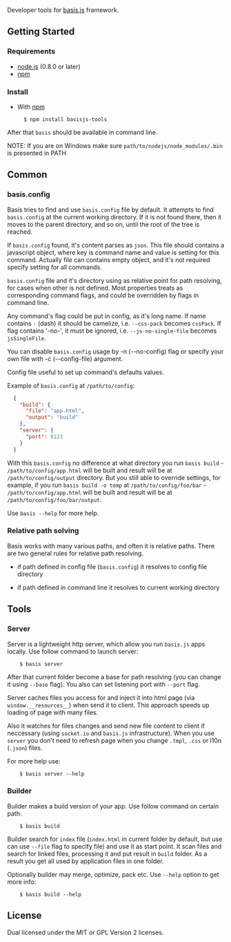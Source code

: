 Developer tools for [basis.js](https://github.com/basisjs/basisjs) framework.

## Getting Started

### Requirements

* [node.js](http://nodejs.org/) (0.8.0 or later)
* [npm](http://github.com/isaacs/npm)

### Install

* With [npm](http://github.com/isaacs/npm)

        $ npm install basisjs-tools

After that `basis` should be available in command line.

NOTE: If you are on Windows make sure `path/to/nodejs/node_modules/.bin` is presented in PATH

## Common

### basis.config

Basis tries to find and use `basis.config` file by default. It attempts to find `basis.config` at the current working directory. If it is not found there, then it moves to the parent directory, and so on, until the root of the tree is reached.

If `basis.config` found, it's content parses as `json`. This file should contains a javascript object, where key is command name and value is setting for this command. Actually file can contains empty object, and it's not required specify setting for all commands.

`basis.config` file and it's directory using as relative point for path resolving, for cases when other is not defined. Most properties treats as corresponding command flags, and could be overridden by flags in command line.

Any command's flag could be put in config, as it's long name. If name contains `-` (dash) it should be camelize, i.e. `--css-pack` becomes `cssPack`. If flag contains '-no-', it must be ignored, i.e. `--js-no-single-file` becomes `jsSingleFile`.

You can disable `basis.config` usage by -n (--no-config) flag or specify your own file with -c (--config-file) argument.

Config file useful to set up command's defaults values.

Example of `basis.config` at `/path/to/config`:

```json
  {
    "build": {
      "file": "app.html",
      "output": "build"
    },
    "server": {
      "port": 8123
    }
  }
```

With this `basis.config` no difference at what directory you run `basis build` - `/path/to/config/app.html` will be built and result will be at `/path/to/config/output` directory. But you still able to override settings, for example, if you run `basis build -o temp` at `/path/to/config/foo/bar` - `/path/to/config/app.html` will be built and result will be at `/path/to/config/foo/bar/output`.

Use `basis --help` for more help.

### Relative path solving

Basis works with many various paths, and often it is relative paths. There are two general rules for relative path resolving.

* if path defined in config file (`basis.config`) it resolves to config file directory

* if path defined in command line it resolves to current working directory

## Tools

### Server

Server is a lightweight http server, which allow you run `basis.js` apps locally. Use follow command to launch server:

        $ basis server

After that current folder become a base for path resolving (you can change it using `--base` flag). You also can set listening port with `--port` flag.

Server caches files you access for and inject it into html page (via `window.__resources__`) when send it to client. This approach speeds up loading of page with many files.

Also it watches for files changes and send new file content to client if neccessary (using `socket.io` and `basis.js` infrastructure). When you use `server` you don't need to refresh page when you change `.tmpl`, `.css` or l10n (`.json`) files.

For more help use:

        $ basis server --help

### Builder

Builder makes a build version of your app. Use follow command on certain path:

        $ basis build

Builder search for `index` file (`index.html` in current folder by default, but use can use `--file` flag to specify file) and use it as start point. It scan files and search for linked files, processing it and put result in `build` folder. As a result you get all used by application files in one folder.

Optionally builder may merge, optimize, pack etc. Use `--help` option to get more info:

        $ basis build --help

## License

Dual licensed under the MIT or GPL Version 2 licenses.